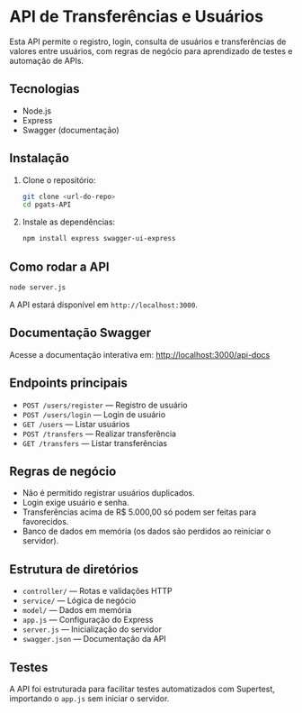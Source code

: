 # API de Transferências e Usuários

Esta API permite o registro, login, consulta de usuários e transferências de valores entre usuários, com regras de negócio para aprendizado de testes e automação de APIs.

## Tecnologias
- Node.js
- Express
- Swagger (documentação)

## Instalação

1. Clone o repositório:
   ```bash
   git clone <url-do-repo>
   cd pgats-API
   ```
2. Instale as dependências:
   ```bash
   npm install express swagger-ui-express
   ```

## Como rodar a API

```bash
node server.js
```

A API estará disponível em `http://localhost:3000`.

## Documentação Swagger

Acesse a documentação interativa em: [http://localhost:3000/api-docs](http://localhost:3000/api-docs)

## Endpoints principais

- `POST /users/register` — Registro de usuário
- `POST /users/login` — Login de usuário
- `GET /users` — Listar usuários
- `POST /transfers` — Realizar transferência
- `GET /transfers` — Listar transferências

## Regras de negócio
- Não é permitido registrar usuários duplicados.
- Login exige usuário e senha.
- Transferências acima de R$ 5.000,00 só podem ser feitas para favorecidos.
- Banco de dados em memória (os dados são perdidos ao reiniciar o servidor).

## Estrutura de diretórios
- `controller/` — Rotas e validações HTTP
- `service/` — Lógica de negócio
- `model/` — Dados em memória
- `app.js` — Configuração do Express
- `server.js` — Inicialização do servidor
- `swagger.json` — Documentação da API

## Testes
A API foi estruturada para facilitar testes automatizados com Supertest, importando o `app.js` sem iniciar o servidor.
